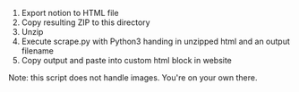 1. Export notion to HTML file
2. Copy resulting ZIP to this directory
3. Unzip
4. Execute scrape.py with Python3 handing in unzipped html and an output filename
5. Copy output and paste into custom html block in website

Note: this script does not handle images. You're on your own there.